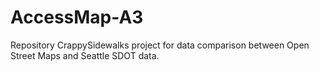 # AccessMap-A3
Repository CrappySidewalks project for data comparison between Open Street Maps and Seattle SDOT data.
